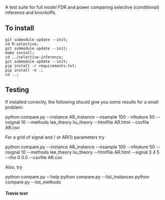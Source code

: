 A test suite for full model FDR and power comparing
selective (conditional) inference and knockoffs.

To install
----------

```
git submodule update --init;
cd R-selective;
git submodule update --init;
make install;
cd ../selective-inference;
git submodule update --init;
pip install -r requirements.txt;
pip install -e .;
cd ..;
```

Testing
-------

If installed correctly, the following should give you some results for a small problem:

python compare.py --instance AR_instance --nsample 100 --nfeature 50 --nsignal 10 --methods lee_theory liu_theory --htmlfile AR.html --csvfile AR.csv

For a grid of signal and / or AR(1) parameters try

python compare.py --instance AR_instance --nsample 100 --nfeature 50 --nsignal 10 --methods lee_theory liu_theory --htmlfile AR.html --signal 3 4 5 --rho 0 0.5 --csvfile AR.csv

Also, try 

python compare.py --help
python compare.py --list_instances
python compare.py --list_methods
 
##### Travis test
